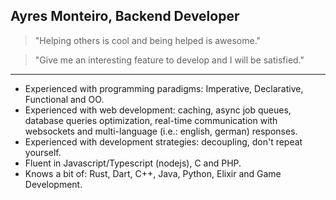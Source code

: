 ## Ayres Monteiro, Backend Developer

> "Helping others is cool and being helped is awesome."

> "Give me an interesting feature to develop and I will be satisfied."

---

- Experienced with programming paradigms: Imperative, Declarative, Functional and OO.
- Experienced with web development: caching, async job queues, database queries optimization, real-time communication with websockets and multi-language (i.e.: english, german) responses.
- Experienced with development strategies: decoupling, don't repeat yourself.
- Fluent in Javascript/Typescript (nodejs), C and PHP.
- Knows a bit of: Rust, Dart, C++, Java, Python, Elixir and Game Development.
